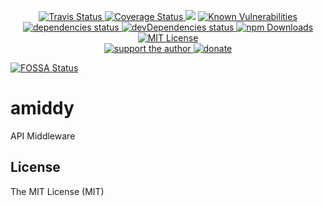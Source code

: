 <p align="center">
  <a href="https://travis-ci.org/darkyndy/amiddy">
    <img
      alt="Travis Status"
      src="https://travis-ci.org/darkyndy/amiddy.svg?branch=master"
    />
  </a>
  <a href="https://codecov.io/gh/darkyndy/amiddy">
    <img
      alt="Coverage Status"
      src="https://codecov.io/gh/darkyndy/amiddy/branch/master/graph/badge.svg"
    />
  </a>
<a href="https://app.fossa.io/projects/git%2Bgithub.com%2Fdarkyndy%2Famiddy?ref=badge_shield" alt="FOSSA Status"><img src="https://app.fossa.io/api/projects/git%2Bgithub.com%2Fdarkyndy%2Famiddy.svg?type=shield"/></a>
  <a href="https://snyk.io/test/github/darkyndy/amiddy?targetFile=package.json">
    <img
      alt="Known Vulnerabilities"
      src="https://snyk.io/test/github/darkyndy/amiddy/badge.svg?targetFile=package.json"
      data-canonical-src="https://snyk.io/test/github/darkyndy/amiddy?targetFile=package.json"
      style="max-width:100%;"
    />
  </a>
  <a href="https://david-dm.org/darkyndy/amiddy">
    <img
      alt="dependencies status"
      src="https://david-dm.org/darkyndy/amiddy/status.svg"
    />
  </a>
  <a href="https://david-dm.org/darkyndy/amiddy?type=dev">
    <img
      alt="devDependencies status"
      src="https://david-dm.org/darkyndy/amiddy/dev-status.svg"
    />
  </a>
  <a href="https://www.npmjs.com/package/amiddy">
    <img
      alt="npm Downloads"
      src="https://img.shields.io/npm/dm/amiddy.svg?maxAge=57600"
    />
  </a>
  <a href="https://github.com/darkyndy/amiddy/blob/master/LICENSE">
    <img
      alt="MIT License"
      src="https://img.shields.io/npm/l/amiddy.svg"
    />
  </a>
  <br/>
  <a href="https://www.patreon.com/paul_comanici">
    <img
      alt="support the author"
      src="https://img.shields.io/badge/patreon-support%20the%20author-blue.svg"
    />
  </a>
  <a href="https://www.paypal.com/cgi-bin/webscr?cmd=_s-xclick&hosted_button_id=T645WN5RWR6WS&source=url">
    <img
      alt="donate"
      src="https://img.shields.io/badge/paypal-donate-blue.svg"
    />
  </a>
</p>



[![FOSSA Status](https://app.fossa.io/api/projects/git%2Bgithub.com%2Fdarkyndy%2Famiddy.svg?type=large)](https://app.fossa.io/projects/git%2Bgithub.com%2Fdarkyndy%2Famiddy?ref=badge_large)

# amiddy
API Middleware

## License

The MIT License (MIT)